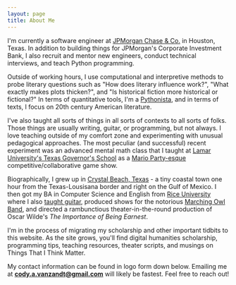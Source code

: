 ```yaml
---
layout: page
title: About Me
---
```


I'm currently a software engineer at [JPMorgan Chase & Co.](https://www.jpmorganchase.com/) in Houston, Texas. In addition to building things for JPMorgan's Corporate Investment Bank, I also recruit and mentor new engineers, conduct technical interviews, and teach Python programming.

Outside of working hours, I use computational and interpretive methods to probe literary questions such as "How does literary influence work?", "What exactly makes plots thicken?", and "Is historical fiction more historical or fictional?" In terms of quantitative tools, I'm a [Pythonista](https://www.python.org/), and in terms of texts, I focus on 20th century American literature. 

I've also taught all sorts of things in all sorts of contexts to all sorts of folks. Those things are usually writing, guitar, or programming, but not always. I love teaching outside of my comfort zone and experimenting with unusual pedagogical approaches. The most peculiar (and successful) recent experiment was an advanced mental math class that I taught at [Lamar University's Texas Governor's School](https://www.lamar.edu/education/partnerships-and-initiatives/texas-governors-school/index.html) as a [Mario Party-esque](https://en.wikipedia.org/wiki/Mario_Party) competitive/collaborative game show.  

Biographically, I grew up in [Crystal Beach, Texas](https://www.crystalbeachlocalnews.com/) - a tiny coastal town one hour from the Texas-Lousisana border and right on the Gulf of Mexico. I then got my BA in Computer Science and English from [Rice University](https://www.rice.edu/) where I also [taught guitar](https://courses.rice.edu/courses/!SWKSCAT.cat?p_action=COURSE&p_term=201520&p_crn=24281), produced shows for the notorious [Marching Owl Band](http://mob.rice.edu/), and directed a rambunctious theater-in-the-round production of Oscar Wilde's *The Importance of Being Earnest*.

I'm in the process of migrating my scholarship and other important tidbits to this website. As the site grows, you'll find digital humanities scholarship, programming tips, teaching resources, theater scripts, and musings on Things That I Think Matter.

My contact information can be found in logo form down below. Emailing me at **cody.a.vanzandt@gmail.com** will likely be fastest. Feel free to reach out!
